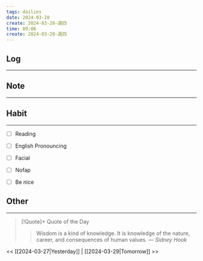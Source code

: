 ```yaml
---
tags: dailies  
date: 2024-03-28
create: 2024-03-28-週四
time: 09:06
create: 2024-03-28-週四
---
```


## Log
---


## Note
---


## Habit
---
- [ ] Reading
- [ ] English Pronouncing
- [ ] Facial
- [ ] Nofap
- [ ] Be nice


## Other
---

> [!Quote]+ Quote of the Day
> > Wisdom is a kind of knowledge. It is knowledge of the nature, career, and consequences of human values.
> — <cite>Sidney Hook</cite>

<< [[2024-03-27|Yesterday]] | [[2024-03-29|Tomorrow]] >>
